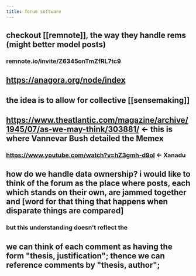 ```yaml
---
title: forum software
---
```


## checkout [[remnote]], the way they handle rems (might better model posts)
### remnote.io/invite/Z6345onTmZfRL7tc9
## https://anagora.org/node/index
## the idea is to allow for collective [[sensemaking]]
## https://www.theatlantic.com/magazine/archive/1945/07/as-we-may-think/303881/ <- this is where Vannevar Bush detailed the Memex
### https://www.youtube.com/watch?v=hZ3gmh-d9oI <- Xanadu
## how do we handle data ownership? i would like to think of the forum as the place where posts, each which stands on their own, are jammed together and [word for that thing that happens when disparate things are compared]
### but this understanding doesn't reflect the
## we can think of each comment as having the form "thesis, justification"; thence we can reference comments by "thesis, author";
